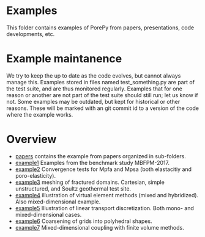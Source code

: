 # Examples
This folder contains examples of PorePy from papers, presentations, code developments, etc.

# Example maintanence
We try to keep the up to date as the code evolves, but cannot always manage this.
Examples stored in files named test_something.py are part of the test suite, and are thus monitored regularly. 
Examples that for one reason or another are not part of the test suite should still run; let us know if not.
Some examples may be outdated, but kept for historical or other reasons. These will be marked with an git commit id to a version of the code where the example works.

# Overview

* [papers](papers) contains the example from papers organized in sub-folders.
* [example1](example1) Examples from the benchmark study MBFPM-2017.
* [example2](example2) Convergence tests for Mpfa and Mpsa (both elastacitiy and poro-elasticity).
* [example3](example3) meshing of fractured domains. Cartesian, simple unstructured, and Soultz geothermal test site.
* [example4](example4) illustration of virtual element methods (mixed and hybridized). Also mixed-dimensional example.
* [example5](example5) Illustration of linear transport discretization. Both mono- and mixed-dimensional cases.
* [example6](example6) Coarsening of grids into polyhedral shapes.
* [example7](example7) Mixed-dimensional coupling with finite volume methods.
